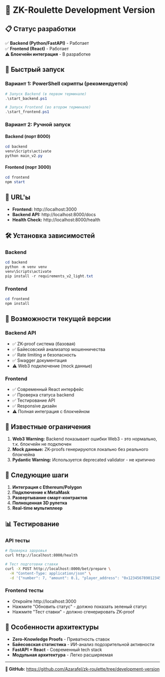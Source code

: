 # 🎰 ZK-Roulette Development Version

## 📋 Статус разработки

✅ **Backend (Python/FastAPI)** - Работает  
✅ **Frontend (React)** - Работает  
⚠️ **Блокчейн интеграция** - В разработке  

## 🚀 Быстрый запуск

### Вариант 1: PowerShell скрипты (рекомендуется)

```powershell
# Запуск Backend (в первом терминале)
.\start_backend.ps1

# Запуск Frontend (во втором терминале)  
.\start_frontend.ps1
```

### Вариант 2: Ручной запуск

#### Backend (порт 8000)
```powershell
cd backend
venv\Scripts\activate
python main_v2.py
```

#### Frontend (порт 3000)
```powershell
cd frontend
npm start
```

## 🔗 URL'ы

- **Frontend:** http://localhost:3000
- **Backend API:** http://localhost:8000/docs
- **Health Check:** http://localhost:8000/health

## 🛠️ Установка зависимостей

### Backend
```powershell
cd backend
python -m venv venv
venv\Scripts\activate
pip install -r requirements_v2_light.txt
```

### Frontend
```powershell
cd frontend
npm install
```

## 🔧 Возможности текущей версии

### Backend API
- ✅ ZK-proof система (базовая)
- ✅ Байесовский анализатор мошенничества
- ✅ Rate limiting и безопасность
- ✅ Swagger документация
- ⚠️ Web3 подключение (mock данные)

### Frontend
- ✅ Современный React интерфейс
- ✅ Проверка статуса backend
- ✅ Тестирование API
- ✅ Responsive дизайн
- ⚠️ Полная интеграция с блокчейном

## 🐛 Известные ограничения

1. **Web3 Warning:** Backend показывает ошибки Web3 - это нормально, т.к. блокчейн не подключен
2. **Mock данные:** ZK-proofs генерируются локально без реального блокчейна
3. **Pydantic Warning:** Используется deprecated validator - не критично

## 🔄 Следующие шаги

1. **Интеграция с Ethereum/Polygon**
2. **Подключение к MetaMask**
3. **Развертывание смарт-контрактов**
4. **Полноценная 3D рулетка**
5. **Real-time мультиплеер**

## 📊 Тестирование

### API тесты
```bash
# Проверка здоровья
curl http://localhost:8000/health

# Тест подготовки ставки
curl -X POST http://localhost:8000/bet/prepare \
  -H "Content-Type: application/json" \
  -d '{"number": 7, "amount": 0.1, "player_address": "0x1234567890123456789012345678901234567890"}'
```

### Frontend тесты
- Откройте http://localhost:3000
- Нажмите "Обновить статус" - должно показать зеленый статус
- Нажмите "Тест ставки" - должно сгенерировать ZK-proof

## 🌟 Особенности архитектуры

- **Zero-Knowledge Proofs** - Приватность ставок
- **Байесовская статистика** - ИИ-анализ подозрительной активности  
- **FastAPI + React** - Современный tech stack
- **Модульная архитектура** - Легко расширяемая

---

**🔗 GitHub:** https://github.com/Azarafel/zk-roulette/tree/development-version 